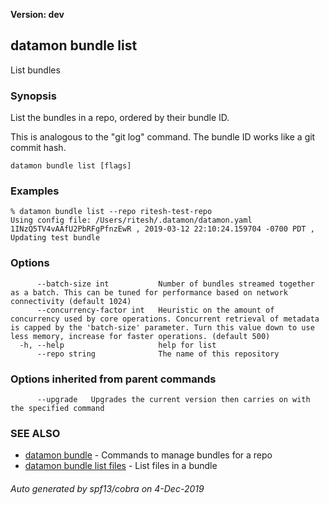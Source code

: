 **Version: dev**

## datamon bundle list

List bundles

### Synopsis

List the bundles in a repo, ordered by their bundle ID.

This is analogous to the "git log" command. The bundle ID works like a git commit hash.

```
datamon bundle list [flags]
```

### Examples

```
% datamon bundle list --repo ritesh-test-repo
Using config file: /Users/ritesh/.datamon/datamon.yaml
1INzQ5TV4vAAfU2PbRFgPfnzEwR , 2019-03-12 22:10:24.159704 -0700 PDT , Updating test bundle
```

### Options

```
      --batch-size int           Number of bundles streamed together as a batch. This can be tuned for performance based on network connectivity (default 1024)
      --concurrency-factor int   Heuristic on the amount of concurrency used by core operations. Concurrent retrieval of metadata is capped by the 'batch-size' parameter. Turn this value down to use less memory, increase for faster operations. (default 500)
  -h, --help                     help for list
      --repo string              The name of this repository
```

### Options inherited from parent commands

```
      --upgrade   Upgrades the current version then carries on with the specified command
```

### SEE ALSO

* [datamon bundle](datamon_bundle.md)	 - Commands to manage bundles for a repo
* [datamon bundle list files](datamon_bundle_list_files.md)	 - List files in a bundle

###### Auto generated by spf13/cobra on 4-Dec-2019
